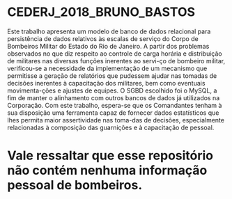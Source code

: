# CEDERJ_2018_BRUNO_BASTOS

Este trabalho apresenta um modelo de banco de dados relacional para persistência de dados relativos às escalas de serviço do Corpo de Bombeiros Militar do Estado do Rio de Janeiro. A partir dos problemas observados no que diz respeito ao controle de carga horária e distribuição de militares nas diversas funções inerentes ao servi-ço de bombeiro militar, verificou-se a necessidade da implementação de um mecanismo que permitisse a geração de relatórios que pudessem ajudar nas tomadas de decisões inerentes à capacitação dos militares, bem como eventuais movimenta-ções e ajustes de equipes. O SGBD escolhido foi o MySQL, a fim de manter o alinhamento com outros bancos de dados já utilizados na Corporação. Com este trabalho, espera-se que os Comandantes tenham à sua disposição uma ferramenta capaz de fornecer dados estatísticos que lhes permita maior assertividade nas toma-das de decisões, especialmente relacionadas à composição das guarnições e à capacitação de pessoal.

# Vale ressaltar que esse repositório não contém nenhuma informação pessoal de bombeiros. 
